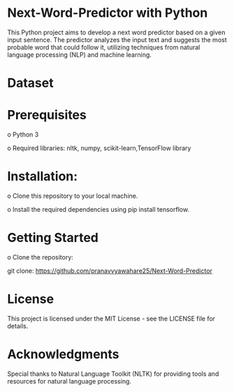 # Next-Word-Predictor with Python
This Python project aims to develop a next word predictor based on a given input sentence. The predictor analyzes the input text and suggests the most probable word that could follow it, utilizing techniques from natural language processing (NLP) and machine learning.

# Dataset
# Prerequisites
o Python 3

o Required libraries: nltk, numpy, scikit-learn,TensorFlow library

# Installation:
o Clone this repository to your local machine.

o Install the required dependencies using pip install tensorflow.
# Getting Started

o Clone the repository:

git clone: 
https://github.com/pranavvyawahare25/Next-Word-Predictor

# License
This project is licensed under the MIT License - see the LICENSE file for details.

# Acknowledgments
Special thanks to Natural Language Toolkit (NLTK) for providing tools and resources for natural language processing.
